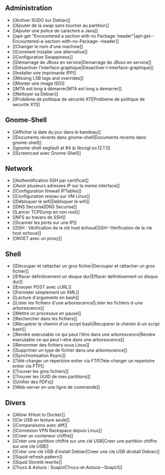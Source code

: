 
## Administration
* [[Activer SUDO sur Debian]]
* [[Ajouter de la swap sans toucher au partition]]
* [[Ajouter une police de caractere a Java]]
* [[apt-get "Encountered a section with no Package: header"|apt-get--Encountered-a-section-with-no-Package--header]]
* [[Changer le nom d'une machine]]
* [[Comment installer une alternative]]
* [[Configuration Swappiness]]
* [[Démarrage de JBoss en service|Demarrage de JBoss en service]]
* [[Désactiver l'interface graphique|Desactiver-l-interface-graphique]]
* [[Installer une imprimante IPP]]
* [[Missing LSB tags and overrides]]
* [[Monter une image ISO]]
* [[MTA est long à démarrer|MTA est long a demarrer]]
* [[Nettoyer sa Debian]]
* [[Problème de politique de sécurité X11|Probleme de politique de securite X11]]

## Gnome-Shell
* [[Afficher la date du jour dans le bandeau]]
* [[Documents récents dans gnome-shell|Documents recents dans gnome-shell]]
* [[gnome-shell segfault at 84 ip libcogl.so.12.1.1]]
* [[Screencast avec Gnome-Shell]]

## Network
* [[Authentification SSH par certificat]]
* [[Avoir plusieurs adresses IP sur la meme interface]]
* [[Configuration firewall IPTables]]
* [[Configuration reseau sur VM Linux]]
* [[Débloquer le wifi|Debloquer le wifi]]
* [[DNS Securisé|DNS Securise]]
* [[Lancer TCPDump en non root]]
* [[NFS au travers de SSH]]
* [[Scanner les ports sur une IP]]
* [[SSH : Vérification de la clé host échoué|SSH--Verification de la cle host echoue]]
* [[WGET avec un proxy]]

## Shell
* [[Découper et rattacher un gros fichier|Decouper et rattacher un gros fichier]]
* [[Effacer définitivement un disque dur|Effacer definitivement un disque dur]]
* [[Envoyer POST avec cURL]]
* [[Formater simplement un XML]]
* [[Lecture d'arguments en bash]]
* [[Lister les fichiers d'une arborescence|Lister les fichiers d-une arborescence]]
* [[Mettre un processus en pause]]
* [[Rechercher dans les fichiers]]
* [[Récupérer le chemin d'un script bash|Recuperer le chemin d-un script bash]]
* [[Rendre exécutable ce qui peut l'être dans une arborescence|Rendre executable ce qui peut l-etre dans une arborescence]]
* [[Renommer des fichiers sous Linux]]
* [[Supprimer un type de fichier dans une arborescence]]
* [[Synchronisation Rsync]]
* [[Télé-charger un répertoire entier via FTP|Tele-charger un repertoire entier via FTP]]
* [[Trouver les gros fichiers]]
* [[Trouver les UUID de mes partitions]]
* [[Unifier des PDFs]]
* [[Web-server en une ligne de commande]]

## Divers
* [[Allow XHost to Docker]]
* [[Cle USB en lecture seule]]
* [[Comparaisons avec diff]]
* [[Connexion VPN Rackspace depuis Linux]]
* [[Creer un conteneur chiffre]]
* [[Créer une partition chiffré sur une clé USB|Creer une partition chiffre sur une cle USB]]
* [[Créer une clé USB d'install Debian|Creer une cle USB dinstall Debian]]
* [[Squid refresh pattern]]
* [[Squid StoreId rewrite]]
* [[Trucs & Astuce : SoapUI|Trucs-et-Astuce--SoapUI]]

<!-- --- tags: linux -->